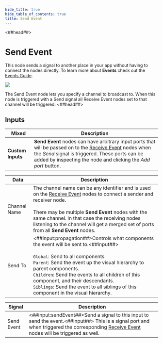```yaml
---
hide_title: true
hide_table_of_contents: true
title: Send Event
---
```


<##head##>

# Send Event

This node sends a <span className="ndl-signal">signal</span> to another place in your app without having to connect the nodes directly. To learn more about **Events** check out the [Events Guide](/docs/guides/business-logic/events).

<div className="ndl-image-with-background l">

![](nodes/events/send-event/send-event.png)

</div>

The <span className="ndl-node">Send Event</span> node lets you specify a channel to broadcast to. When this node is triggered with a <span className="ndl-signal">Send signal</span> all <span className="ndl-node">Receive Event</span> nodes set to that channel will be triggered.
<##head##>

## Inputs

| Mixed             | Description                                                                                                                                                                                                                                                   |
| ----------------- | ------------------------------------------------------------------------------------------------------------------------------------------------------------------------------------------------------------------------------------------------------------- |
| **Custom Inputs** | **Send Event** nodes can have arbitrary input ports that will be passed on to the [Receive Event](/nodes/events/receive-event) nodes when the _Send_ signal is triggered. These ports can be added by inspecting the node and clicking the _Add port_ button. |

| Data                                           | Description                                                                                                                                                                                                                                                                                                                                                                                    |
| ---------------------------------------------- | ---------------------------------------------------------------------------------------------------------------------------------------------------------------------------------------------------------------------------------------------------------------------------------------------------------------------------------------------------------------------------------------------- |
| <span className="ndl-data">Channel Name</span> | The channel name can be any identifier and is used on the [Receive Event](/nodes/events/receive-event) nodes to connect a sender and receiver node.<br/><br/>There may be multiple **Send Event** nodes with the same channel. In that case the receiving nodes listening to the channel will get a merged set of ports from all **Send Event** nodes.                                         |
| <span className="ndl-data">Send To</span>      | <##input:propagation##>Controls what components the event will be sent to.<##input##><br/><br/>`Global`: Send to all components<br/>`Parent`: Send the event up the visual hierarchy to parent components.<br/>`Children`: Send the events to all children of this component, and their descendants.<br/>`Siblings`: Send the event to all siblings of this component in the visual hierarchy. |

| Signal                                         | Description                                                                                                                                                                                                             |
| ---------------------------------------------- | ----------------------------------------------------------------------------------------------------------------------------------------------------------------------------------------------------------------------- |
| <span className="ndl-signal">Send Event</span> | <##input:sendEvent##>Send a signal to this input to send the event.<##input##> This is a signal port and when triggered the corresponding [Receive Event](/nodes/events/receive-event) nodes will be triggered as well. |

